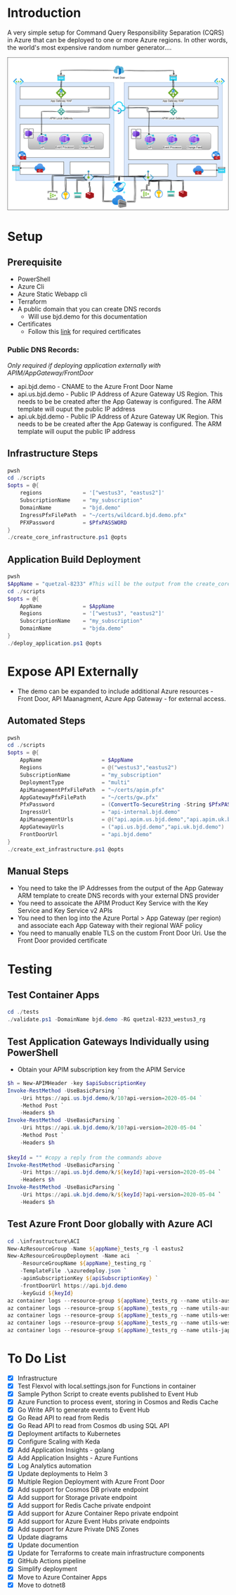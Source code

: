 # Introduction
A very simple setup for Command Query Responsibility Separation (CQRS) in Azure that can be deployed to one or more Azure regions.
In other words, the world's most expensive random number generator....

![Architecture](./.assets/architecture.png)

# Setup

## Prerequisite
* PowerShell
* Azure Cli
* Azure Static Webapp cli
* Terraform
* A public domain that you can create DNS records
   * Will use bjd.demo for this documentation 
* Certificates
   * Follow this [link](./letsencrypt.md) for required certificates 

### Public DNS Records: 
_Only required if deploying application externally with APIM/AppGateway/FrontDoor_
* api.bjd.demo - CNAME to the Azure Front Door Name 
* api.us.bjd.demo - Public IP Address of Azure Gateway US Region. This needs to be be created after the App Gateway is configured. The ARM template will ouput the public IP address
* api.uk.bjd.demo - Public IP Address of Azure Gateway UK Region. This needs to be be created after the App Gateway is configured. The ARM template will ouput the public IP address
    
## Infrastructure Steps
```powershell
pwsh
cd ./scripts
$opts = @{
    regions             = '["westus3", "eastus2"]'
    SubscriptionName    = "my_subscription"
    DomainName          = "bjd.demo" 
    IngressPfxFilePath  = "~/certs/wildcard.bjd.demo.pfx"
    PFXPassword         = $PfxPASSWORD   
}
./create_core_infrastructure.ps1 @opts
```

## Application Build Deployment 
```powershell
pwsh
$AppName = "quetzal-8233" #This will be the output from the create_core_infrastructure.ps1 script
cd ./scripts
$opts = @{
    AppName             = $AppName
    Regions             = '["westus3", "eastus2"]'
    SubscriptionName    = "my_subscription"
    DomainName          = "bjda.demo"
}
./deploy_application.ps1 @opts
```

# Expose API Externally 
* The demo can be expanded to include additional Azure resources - Front Door, API Maanagment, Azure App Gateway - for external access.

## Automated Steps
```powershell
pwsh
cd ./scripts
$opts = @{
	AppName                   = $AppName
	Regions                   = @("westus3","eastus2")
	SubscriptionName          = "my_subscription"
	DeploymentType            = "multi"
	ApiManagementPfxFilePath  = "~/certs/apim.pfx"
	AppGatewayPfxFilePath     = "~/certs/gw.pfx"
	PfxPassword               = (ConvertTo-SecureString -String $PfxPASSWORD -AsPlainText -Force)
	IngressUrl                = "api-internal.bjd.demo"
	ApiManagementUrls         = @("api.apim.us.bjd.demo","api.apim.uk.bjd.demo") 
	AppGatewayUrls            = ("api.us.bjd.demo","api.uk.bjd.demo")
	FrontDoorUrl              = "api.bjd.demo"
}
./create_ext_infrastructure.ps1 @opts
```

## Manual Steps
* You need to take the IP Addresses from the output of the App Gateway ARM template to create DNS records with your external DNS provider
* You need to assoicate the APIM Product Key Service with the Key Service and Key Service v2 APIs
* You need to then log into the Azure Portal > App Gateway (per region) and associate each App Gateway with their regional WAF policy
* You need to manually enable TLS on the custom Front Door Uri. Use the Front Door provided certificate 

# Testing
## Test Container Apps 
```powershell
cd ./tests
./validate.ps1 -DomainName bjd.demo -RG quetzal-8233_westus3_rg
```

## Test Application Gateways Individually using PowerShell
* Obtain your APIM subscription key from the APIM Service 
```powershell
$h = New-APIMHeader -key $apiSubscriptionKey
Invoke-RestMethod -UseBasicParsing `
    -Uri https://api.us.bjd.demo/k/10?api-version=2020-05-04 ` 
    -Method Post `
    -Headers $h
Invoke-RestMethod -UseBasicParsing `
    -Uri https://api.uk.bjd.demo/k/10?api-version=2020-05-04 `
    -Method Post `
    -Headers $h

$keyId = "" #copy a reply from the commands above
Invoke-RestMethod -UseBasicParsing `
    -Uri https://api.us.bjd.demo/k/${keyId}?api-version=2020-05-04 `
    -Headers $h
Invoke-RestMethod -UseBasicParsing `
    -Uri https://api.uk.bjd.demo/k/${keyId}?api-version=2020-05-04 `
    -Headers $h
```

## Test Azure Front Door globally with Azure ACI
```powershell
cd .\infrastructure\ACI
New-AzResourceGroup -Name ${appName}_tests_rg -l eastus2
New-AzResourceGroupDeployment -Name aci  `
    -ResourceGroupName ${appName}_testing_rg `
    -TemplateFile .\azuredeploy.json `
    -apimSubscriptionKey ${apiSubscriptionKey} `
    -frontDoorUrl https://api.bjd.demo 
    -keyGuid ${keyId}
az container logs --resource-group ${appName}_tests_rg --name utils-australiaeast-get
az container logs --resource-group ${appName}_tests_rg --name utils-australiaeast-post
az container logs --resource-group ${appName}_tests_rg --name utils-westeurope-get
az container logs --resource-group ${appName}_tests_rg --name utils-westeurope-post
az container logs --resource-group ${appName}_tests_rg --name utils-japaneast-get
```

# To Do List 
- [x] Infrastructure 
- [x] Test Flexvol with local.settings.json for Functions in container
- [x] Sample Python Script to create events published to Event Hub
- [x] Azure Function to process event, storing in Cosmos and Redis Cache
- [x] Go Write API to generate events to Event Hub 
- [x] Go Read API to read from Redis 
- [x] Go Read API to read from Cosmos db using SQL API
- [x] Deployment artifacts to Kubernetes
- [x] Configure Scaling with Keda 
- [x] Add Application Insights - golang
- [x] Add Application Insights - Azure Funtions
- [x] Log Analytics automation 
- [x] Update deployments to Helm 3
- [x] Multiple Region Deployment with Azure Front Door
- [x] Add support for Cosmos DB private endpoint
- [x] Add support for Storage private endpoint
- [x] Add support for Redis Cache private endpoint
- [x] Add support for Azure Container Repo private endpoint
- [x] Add support for Azure Event Hubs private endpoints
- [x] Add support for Azure Private DNS Zones
- [x] Update diagrams 
- [x] Update documention
- [x] Update for Terraforms to create main infrastructure components
- [x] GitHub Actions pipeline 
- [x] Simplify deployment
- [x] Move to Azure Container Apps
- [x] Move to dotnet8

